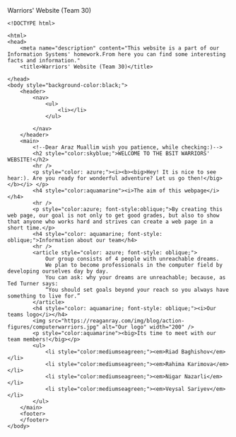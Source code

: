 
<!DOCTYPE html>

<html>
<head>
    <meta name="description" content="This website is a part of our Information Systems' homework.From here you can find some interesting facts and information."
    <title>Warriors' Website (Team 30)</title>

    <!DOCTYPE html>

    <html>
    <head>
        <meta name="description" content="This website is a part of our Information Systems' homework.From here you can find some interesting facts and information."
        <title>Warriors' Website (Team 30)</title>

    </head>
    <body style="background-color:black;">
        <header>
            <nav>
                <ul>
                    <li></li>
                </ul>

            </nav>
        </header>
        <main>
            <!--Dear Araz Muallim wish you patience, while checking:)-->
            <h2 style="color:skyblue;">WELCOME TO THE BSIT WARRIORS' WEBSITE!</h2>
            <hr />
            <p style="color: azure;"><i><b><big>Hey! It is nice to see hear:). Are you ready for wonderful adventure? Let us go then!</big></b></i> </p>
            <h4 style="color:aquamarine"><i>The aim of this webpage</i></h4>
            <hr />
            <p style="color:azure; font-style:oblique;">By creating this web page, our goal is not only to get good grades, but also to show that anyone who works hard and strives can create a web page in a short time.</p>
            <h4 style="color: aquamarine; font-style: oblique;">Information about our team</h4>
            <hr />
            <article style="color: azure; font-style: oblique;">
                Our group consists of 4 people with unreachable dreams.
                We plan to become professionals in the computer field by developing ourselves day by day.
                You can ask: why your dreams are unreachable; because, as Ted Turner says:
                “You should set goals beyond your reach so you always have something to live for.”
            </article>
            <h4 style="color: aquamarine; font-style: oblique;"><i>Our teams logo</i></h4>
            <img src="https://reaganray.com/img/blog/action-figures/computerwarriors.jpg" alt="Our logo" width="200" />
            <p style="color:aquamarine"><big>Its time to meet with our team members!</big></p>
            <ul>
                <li style="color:mediumseagreen;"><em>Riad Baghishov</em></li>
                <li style="color:mediumseagreen;"><em>Rahima Karimova</em></li>
                <li style="color:mediumseagreen;"><em>Nigar Nazarli</em></li>
                <li style="color:mediumseagreen;"><em>Veysal Sariyev</em></li>
            </ul>
        </main>
        <footer>
        </footer>
    </body>
</html>

